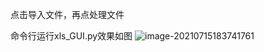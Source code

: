 点击导入文件，再点处理文件

命令行运行xls_GUI.py效果如图
![image-20210715183741761](https://i.loli.net/2021/07/15/i8SGIO4tsWNQLeu.png)

